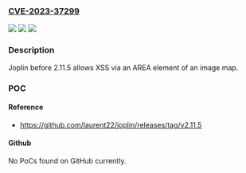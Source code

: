 ### [CVE-2023-37299](https://cve.mitre.org/cgi-bin/cvename.cgi?name=CVE-2023-37299)
![](https://img.shields.io/static/v1?label=Product&message=n%2Fa&color=blue)
![](https://img.shields.io/static/v1?label=Version&message=n%2Fa&color=blue)
![](https://img.shields.io/static/v1?label=Vulnerability&message=n%2Fa&color=brighgreen)

### Description

Joplin before 2.11.5 allows XSS via an AREA element of an image map.

### POC

#### Reference
- https://github.com/laurent22/joplin/releases/tag/v2.11.5

#### Github
No PoCs found on GitHub currently.

